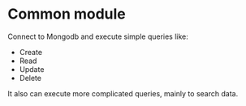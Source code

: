 Common module
===================
Connect to Mongodb and execute simple queries like:

* Create
* Read
* Update
* Delete

It also can execute more complicated queries, mainly to search data.